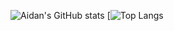 

<!--
### Hi there 👋
**aidan-gibson/aidan-gibson** is a ✨ _special_ ✨ repository because its `README.md` (this file) appears on your GitHub profile.

Here are some ideas to get you started:

- 🔭 I’m currently working on ...
- 🌱 I’m currently learning ...
- 👯 I’m looking to collaborate on ...
- 🤔 I’m looking for help with ...
- 💬 Ask me about ...
- 📫 How to reach me: ...
- 😄 Pronouns: ...
- ⚡ Fun fact: ...
themes here https://github.com/anuraghazra/github-readme-stats/blob/master/themes/README.md
-->
![Aidan's GitHub stats](https://github-readme-stats.vercel.app/api?username=aidan-gibson&count_private=true&show_icons=true)
[![Top Langs](https://github-readme-stats.vercel.app/api/top-langs/?username=aidan-gibson&hide=html)
